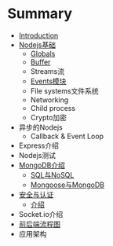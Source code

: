 # Summary

* [Introduction](README.md)
* [Nodejs基础](Node-Fundamental.md)
  * [Globals](Node-Fundamental/globals.md)
  * [Buffer](Node-Fundamental/buffer.md)
  * Streams流
  * [Events模块](Node-Fundamental/Events.md)
  * File systems文件系统
  * Networking
  * Child process
  * Crypto加密
* 异步的Nodejs
  * Callback & Event Loop
* Express介绍
* Nodejs测试
* [MongoDB介绍](mongodbjie-shao.md)
  * [SQL与NoSQL](mongodbjie-shao/sqlyu-nosql.md)
  * [Mongoose与MongoDB](mongodbjie-shao/mongooseyu-mongodb.md)
* [安全与认证](an-quan-yu-ren-zheng.md)
  * [介绍](an-quan-yu-ren-zheng/jie-shao.md)
* Socket.io介绍
* [前后端流程图](qian-hou-duan-liu-cheng-tu.md)
* 应用架构


